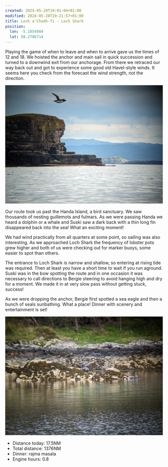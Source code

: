 ```yaml
---
created: 2024-05-28T19:01:04+01:00
modified: 2024-05-28T19:21:57+01:00
title: Loch a'Chadh-fi - Loch Shark
position:
  lon: -5.1054984
  lat: 58.2786714
---
```


Playing the game of when to leave and when to arrive gave us the times of 12 and 18. We hoisted the anchor and main sail in quick succession and turned to a downwind exit from our anchorage. From there we retraced our way back out and got to experience some good old Havel-style winds. It seems here you check from the forecast the wind strength, not the direction.

![Image](../2024/94c715469b6fc6dd84eb2a9827a26161.jpg)

Our route took us past the Handa Island, a bird sanctuary. We saw thousands of nesting guillemots and fulmars. As we were passing Handa we heard a dolphin or a whale and Suski saw a dark back with a thin long fin disappeared back into the sea! What an exciting moment!

We had wind practically from all quarters at some point, so sailing was also interesting. As we approached Loch Shark the frequency of lobster pots grew higher and both of us were checking out for marker buoys, some easier to spot than others.

The entrance to Loch Shark is narrow and shallow, so entering at rising tide was required. Then at least you have a short time to wait if you run aground. Suski was in the bow spotting the route and in one occasion it was necessary to call directions to Bergie steering to avoid hanging high and dry for a moment. We made it in at very slow pass without getting stuck, success!

As we were dropping the anchor, Bergie first spotted a sea eagle and then a bunch of seals sunbathing. What a place! Dinner with scenery and entertainment is set!

![Image](../2024/cc71bdd7e43f6cd8f251e1cadac70fa0.jpg)

* Distance today: 17.5NM
* Total distance: 1376NM
* Dinner: rajma masala
* Engine hours: 0.8
